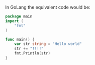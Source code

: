 In GoLang the equivalent code would be:

```Go
package main
import (
	"fmt"
)

func main() {
    var str string = "Hello world"
    str += "!!!!"
    fmt.Println(str)
}
```
